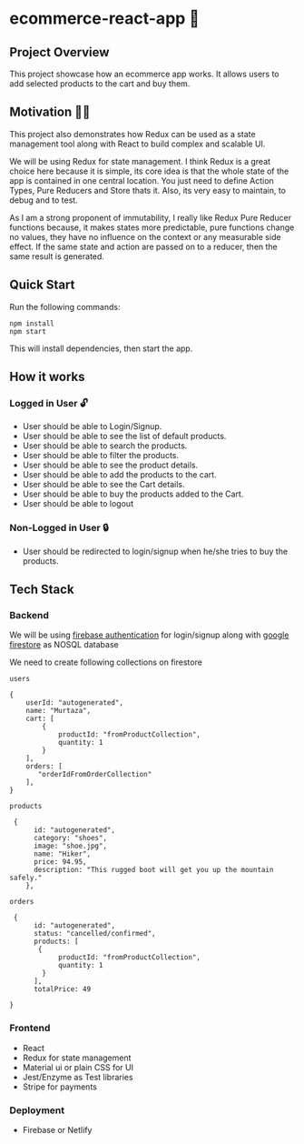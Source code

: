 # ecommerce-react-app :shopping_cart:

## Project Overview

This project showcase how an ecommerce app works. It allows users to add selected products to the cart and buy them.

## Motivation :man_technologist:

This project also demonstrates how Redux can be used as a state management tool along with React to build complex and scalable UI.

We will be using Redux for state management. I think Redux is a great choice here because it is simple, its core idea is that the whole state of the app is contained in one central location. You just need to define Action Types, Pure Reducers and Store thats it. Also, its very easy to maintain, to debug and to test.

As I am a strong proponent of immutability, I really like Redux Pure Reducer functions because, it makes states more predictable, pure functions change no values, they have no influence on the context or any measurable side effect. If the same state and action are passed on to a reducer, then the same result is generated.

## Quick Start

Run the following commands:

```
npm install
npm start
```

This will install dependencies, then start the app.

## How it works

### Logged in User :unlock:

- User should be able to Login/Signup.
- User should be able to see the list of default products.
- User should be able to search the products.
- User should be able to filter the products.
- User should be able to see the product details.
- User should be able to add the products to the cart.
- User should be able to see the Cart details.
- User should be able to buy the products added to the Cart.
- User should be able to logout

### Non-Logged in User :lock:

- User should be redirected to login/signup when he/she tries to buy the products.

## Tech Stack

### Backend

We will be using [firebase authentication](https://firebase.google.com/docs/auth) for login/signup along with [google firestore](https://cloud.google.com/firestore) as NOSQL database

We need to create following collections on firestore

`users`

```
{
    userId: "autogenerated",
    name: "Murtaza",
    cart: [
        {
            productId: "fromProductCollection",
            quantity: 1
        }
    ],
    orders: [
       "orderIdFromOrderCollection"
    ],
}
```

`products`

```
 {
      id: "autogenerated",
      category: "shoes",
      image: "shoe.jpg",
      name: "Hiker",
      price: 94.95,
      description: "This rugged boot will get you up the mountain safely."
    },
```

`orders`

```
 {
      id: "autogenerated",
      status: "cancelled/confirmed",
      products: [
       {
            productId: "fromProductCollection",
            quantity: 1
        }
      ],
      totalPrice: 49

}
```

### Frontend

- React
- Redux for state management
- Material ui or plain CSS for UI
- Jest/Enzyme as Test libraries
- Stripe for payments

### Deployment

- Firebase or Netlify
